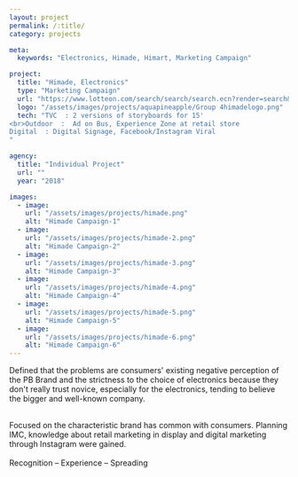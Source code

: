 ```yaml
---
layout: project
permalink: /:title/
category: projects

meta:
  keywords: "Electronics, Himade, Himart, Marketing Campaign"

project:
  title: "Himade, Electronics"
  type: "Marketing Campaign"
  url: "https://www.lotteon.com/search/search/search.ecn?render=search&platform=pc&q=%ED%95%98%EC%9D%B4%EB%A9%94%EC%9D%B4%EB%93%9C&mallId=1e"
  logo: "/assets/images/projects/aquapineapple/Group 4himadelogo.png"
  tech: "TVC  : 2 versions of storyboards for 15' 
<br>Outdoor  :  Ad on Bus, Experience Zone at retail store  
Digital  : Digital Signage, Facebook/Instagram Viral 
"

agency:
  title: "Individual Project"
  url: ""
  year: "2018"

images:
  - image:
    url: "/assets/images/projects/himade.png"
    alt: "Himade Campaign-1"
  - image:
    url: "/assets/images/projects/himade-2.png"
    alt: "Himade Campaign-2"
  - image:
    url: "/assets/images/projects/himade-3.png"
    alt: "Himade Campaign-3"
  - image:
    url: "/assets/images/projects/himade-4.png"
    alt: "Himade Campaign-4"
  - image:
    url: "/assets/images/projects/himade-5.png"
    alt: "Himade Campaign-5"
  - image:
    url: "/assets/images/projects/himade-6.png"
    alt: "Himade Campaign-6"
---
```

<p>Defined that the problems are consumers' existing negative perception of the PB Brand and the strictness to the choice of electronics because they don't really trust novice, especially for the electronics, tending to believe the bigger and well-known company.</p><br>Focused on the characteristic brand has common with consumers. Planning IMC, knowledge about retail marketing in display and digital marketing through Instagram were gained. <br><br>Recognition – Experience – Spreading 
